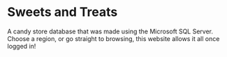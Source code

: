 # Sweets and Treats

A candy store database that was made using the Microsoft SQL Server. Choose a region, or go straight to browsing, this website allows it all once logged in!
